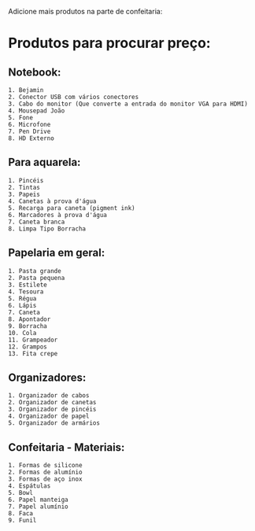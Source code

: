 Adicione mais produtos na parte de confeitaria:
# Produtos para procurar preço:

## Notebook:
    1. Bejamin
    2. Conector USB com vários conectores
    3. Cabo do monitor (Que converte a entrada do monitor VGA para HDMI)
    4. Mousepad João
    5. Fone
    6. Microfone
    7. Pen Drive
    8. HD Externo

## Para aquarela:
    1. Pincéis
    2. Tintas
    3. Papeis
    4. Canetas à prova d'água
    5. Recarga para caneta (pigment ink)
    6. Marcadores à prova d'água
    7. Caneta branca
    8. Limpa Tipo Borracha

## Papelaria em geral:
    1. Pasta grande
    2. Pasta pequena
    3. Estilete
    4. Tesoura
    5. Régua
    6. Lápis
    7. Caneta
    8. Apontador
    9. Borracha
    10. Cola
    11. Grampeador
    12. Grampos
    13. Fita crepe

## Organizadores:
    1. Organizador de cabos
    2. Organizador de canetas
    3. Organizador de pincéis
    4. Organizador de papel
    5. Organizador de armários

## Confeitaria - Materiais:
    1. Formas de silicone
    2. Formas de alumínio
    3. Formas de aço inox
    4. Espátulas
    5. Bowl
    6. Papel manteiga
    7. Papel alumínio
    8. Faca
    9. Funil
    
